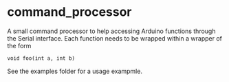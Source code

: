 # command_processor

A small command processor to help accessing Arduino functions through the Serial interface. Each function needs to be wrapped within a wrapper of the form 
```
void foo(int a, int b)
```

See the examples folder for a usage exampmle.
